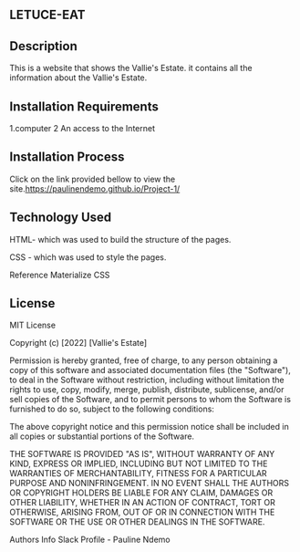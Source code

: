 ## LETUCE-EAT

## Description 
This is a website that shows the Vallie's Estate. it contains all the information about the Vallie's Estate.

## Installation Requirements 
1.computer 
2 An access to the Internet

## Installation Process
 Click on the link provided bellow to view the site.https://paulinendemo.github.io/Project-1/

## Technology Used 
HTML- which was used to build the structure of the pages.

CSS - which was used to style the pages.

Reference Materialize CSS

## License 
MIT License

Copyright (c) [2022] [Vallie's Estate]

Permission is hereby granted, free of charge, to any person obtaining a copy of this software and associated documentation files (the "Software"), to deal in the Software without restriction, including without limitation the rights to use, copy, modify, merge, publish, distribute, sublicense, and/or sell copies of the Software, and to permit persons to whom the Software is furnished to do so, subject to the following conditions:

The above copyright notice and this permission notice shall be included in all copies or substantial portions of the Software.

THE SOFTWARE IS PROVIDED "AS IS", WITHOUT WARRANTY OF ANY KIND, EXPRESS OR IMPLIED, INCLUDING BUT NOT LIMITED TO THE WARRANTIES OF MERCHANTABILITY, FITNESS FOR A PARTICULAR PURPOSE AND NONINFRINGEMENT. IN NO EVENT SHALL THE AUTHORS OR COPYRIGHT HOLDERS BE LIABLE FOR ANY CLAIM, DAMAGES OR OTHER LIABILITY, WHETHER IN AN ACTION OF CONTRACT, TORT OR OTHERWISE, ARISING FROM, OUT OF OR IN CONNECTION WITH THE SOFTWARE OR THE USE OR OTHER DEALINGS IN THE SOFTWARE.

Authors Info Slack Profile - Pauline Ndemo